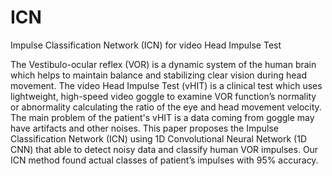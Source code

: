 # ICN
Impulse Classification Network (ICN) for video Head Impulse Test

The Vestibulo-ocular reflex (VOR) is a dynamic system of the human brain which helps to maintain balance and stabilizing clear vision during head movement. The video Head Impulse Test (vHIT) is a clinical test which uses lightweight, high-speed video goggle to examine VOR function’s normality or abnormality calculating the ratio of the eye and head movement velocity. The main problem of the patient's vHIT is a data coming from goggle may have artifacts and other noises. This paper proposes the Impulse Classification Network (ICN) using 1D Convolutional Neural Network (1D CNN) that able to detect noisy data and classify human VOR impulses. Our ICN method found actual classes of patient’s impulses with 95% accuracy.


